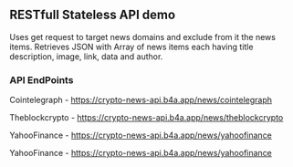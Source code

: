 ## RESTfull Stateless API demo 
Uses get request to target news domains and exclude from it the news items.
Retrieves JSON with Array of news items  each having title description, image, link, data and author.


### API EndPoints
Cointelegraph - https://crypto-news-api.b4a.app/news/cointelegraph

Theblockcrypto - https://crypto-news-api.b4a.app/news/theblockcrypto

YahooFinance - https://crypto-news-api.b4a.app/news/yahoofinance

YahooFinance - https://crypto-news-api.b4a.app/news/yahoofinance
 
